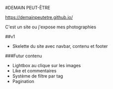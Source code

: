 #DEMAIN PEUT-ÊTRE

 https://demainpeutetre.github.io/ 

C'est un site ou j'expose mes photographies

##v1

- Skelette du site avec navbar, contenu et footer

###Futur contenu

- Lightbox au clique sur les images
- Like et commentaires
- Système de filtre par tag
- Pagination

